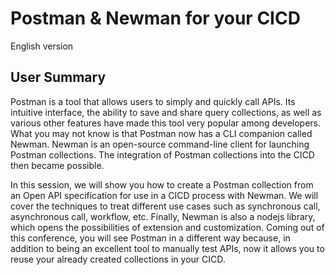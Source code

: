 # Postman & Newman for your CICD

English version

## User Summary

Postman is a tool that allows users to simply and quickly call APIs. Its intuitive interface, the ability to save and share query collections, as well as various other features have made this tool very popular among developers. What you may not know is that Postman now has a CLI companion called Newman. Newman is an open-source command-line client for launching Postman collections. The integration of Postman collections into the CICD then became possible.

In this session, we will show you how to create a Postman collection from an Open API specification for use in a CICD process with Newman. We will cover the techniques to treat different use cases such as synchronous call, asynchronous call, workflow, etc. Finally, Newman is also a nodejs library, which opens the possibilities of extension and customization. Coming out of this conference, you will see Postman in a different way because, in addition to being an excellent tool to manually test APIs, now it allows you to reuse your already created collections in your CICD.
